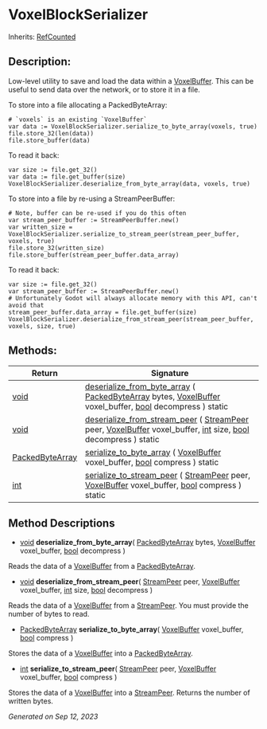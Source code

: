 # VoxelBlockSerializer

Inherits: [RefCounted](https://docs.godotengine.org/en/stable/classes/class_refcounted.html)



## Description: 

Low-level utility to save and load the data within a [VoxelBuffer](VoxelBuffer.md). This can be useful to send data over the network, or to store it in a file.


To store into a file allocating a PackedByteArray:

```
# `voxels` is an existing `VoxelBuffer`
var data := VoxelBlockSerializer.serialize_to_byte_array(voxels, true)
file.store_32(len(data))
file.store_buffer(data)
```
To read it back:

```
var size := file.get_32()
var data := file.get_buffer(size)
VoxelBlockSerializer.deserialize_from_byte_array(data, voxels, true)
```

To store into a file by re-using a StreamPeerBuffer:

```
# Note, buffer can be re-used if you do this often
var stream_peer_buffer := StreamPeerBuffer.new()
var written_size = VoxelBlockSerializer.serialize_to_stream_peer(stream_peer_buffer, voxels, true)
file.store_32(written_size)
file.store_buffer(stream_peer_buffer.data_array)
```
To read it back:

```
var size := file.get_32()
var stream_peer_buffer := StreamPeerBuffer.new()
# Unfortunately Godot will always allocate memory with this API, can't avoid that
stream_peer_buffer.data_array = file.get_buffer(size)
VoxelBlockSerializer.deserialize_from_stream_peer(stream_peer_buffer, voxels, size, true)
```

## Methods: 


Return                                                                                        | Signature                                                                                                                                                                                                                                                                                                                                                                    
--------------------------------------------------------------------------------------------- | -----------------------------------------------------------------------------------------------------------------------------------------------------------------------------------------------------------------------------------------------------------------------------------------------------------------------------------------------------------------------------
[void](#)                                                                                     | [deserialize_from_byte_array](#i_deserialize_from_byte_array) ( [PackedByteArray](https://docs.godotengine.org/en/stable/classes/class_packedbytearray.html) bytes, [VoxelBuffer](VoxelBuffer.md) voxel_buffer, [bool](https://docs.godotengine.org/en/stable/classes/class_bool.html) decompress ) static                                                                   
[void](#)                                                                                     | [deserialize_from_stream_peer](#i_deserialize_from_stream_peer) ( [StreamPeer](https://docs.godotengine.org/en/stable/classes/class_streampeer.html) peer, [VoxelBuffer](VoxelBuffer.md) voxel_buffer, [int](https://docs.godotengine.org/en/stable/classes/class_int.html) size, [bool](https://docs.godotengine.org/en/stable/classes/class_bool.html) decompress ) static 
[PackedByteArray](https://docs.godotengine.org/en/stable/classes/class_packedbytearray.html)  | [serialize_to_byte_array](#i_serialize_to_byte_array) ( [VoxelBuffer](VoxelBuffer.md) voxel_buffer, [bool](https://docs.godotengine.org/en/stable/classes/class_bool.html) compress ) static                                                                                                                                                                                 
[int](https://docs.godotengine.org/en/stable/classes/class_int.html)                          | [serialize_to_stream_peer](#i_serialize_to_stream_peer) ( [StreamPeer](https://docs.godotengine.org/en/stable/classes/class_streampeer.html) peer, [VoxelBuffer](VoxelBuffer.md) voxel_buffer, [bool](https://docs.godotengine.org/en/stable/classes/class_bool.html) compress ) static                                                                                      
<p></p>

## Method Descriptions

- [void](#)<span id="i_deserialize_from_byte_array"></span> **deserialize_from_byte_array**( [PackedByteArray](https://docs.godotengine.org/en/stable/classes/class_packedbytearray.html) bytes, [VoxelBuffer](VoxelBuffer.md) voxel_buffer, [bool](https://docs.godotengine.org/en/stable/classes/class_bool.html) decompress ) 

Reads the data of a [VoxelBuffer](VoxelBuffer.md) from a [PackedByteArray](https://docs.godotengine.org/en/stable/classes/class_packedbytearray.html).

- [void](#)<span id="i_deserialize_from_stream_peer"></span> **deserialize_from_stream_peer**( [StreamPeer](https://docs.godotengine.org/en/stable/classes/class_streampeer.html) peer, [VoxelBuffer](VoxelBuffer.md) voxel_buffer, [int](https://docs.godotengine.org/en/stable/classes/class_int.html) size, [bool](https://docs.godotengine.org/en/stable/classes/class_bool.html) decompress ) 

Reads the data of a [VoxelBuffer](VoxelBuffer.md) from a [StreamPeer](https://docs.godotengine.org/en/stable/classes/class_streampeer.html). You must provide the number of bytes to read.

- [PackedByteArray](https://docs.godotengine.org/en/stable/classes/class_packedbytearray.html)<span id="i_serialize_to_byte_array"></span> **serialize_to_byte_array**( [VoxelBuffer](VoxelBuffer.md) voxel_buffer, [bool](https://docs.godotengine.org/en/stable/classes/class_bool.html) compress ) 

Stores the data of a [VoxelBuffer](VoxelBuffer.md) into a [PackedByteArray](https://docs.godotengine.org/en/stable/classes/class_packedbytearray.html).

- [int](https://docs.godotengine.org/en/stable/classes/class_int.html)<span id="i_serialize_to_stream_peer"></span> **serialize_to_stream_peer**( [StreamPeer](https://docs.godotengine.org/en/stable/classes/class_streampeer.html) peer, [VoxelBuffer](VoxelBuffer.md) voxel_buffer, [bool](https://docs.godotengine.org/en/stable/classes/class_bool.html) compress ) 

Stores the data of a [VoxelBuffer](VoxelBuffer.md) into a [StreamPeer](https://docs.godotengine.org/en/stable/classes/class_streampeer.html). Returns the number of written bytes.

_Generated on Sep 12, 2023_
